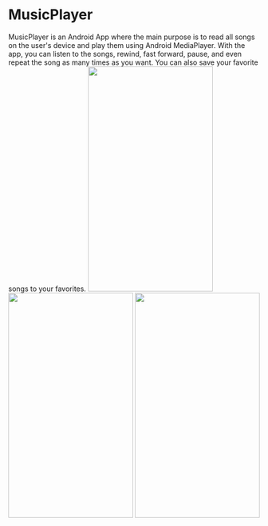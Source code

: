 # MusicPlayer
MusicPlayer is an Android App where the main purpose is to read all songs on the user's device and play them using Android MediaPlayer. With the app, you can listen to the songs, rewind, fast forward, pause, and even repeat the song as many times as you want.
You can also save your favorite songs to your favorites.
<img src="https://user-images.githubusercontent.com/123153282/218076465-1126d699-8f2b-444e-be93-417c0543e061.png" width="250" height="450">
<img src="https://user-images.githubusercontent.com/123153282/218076393-36c4707f-eb75-42dc-aa25-44755a1ac504.png" width="250" height="450">
<img src="https://user-images.githubusercontent.com/123153282/218076407-72997ce5-aac8-4ace-9005-f11df528e449.png" width="250" height="450">



